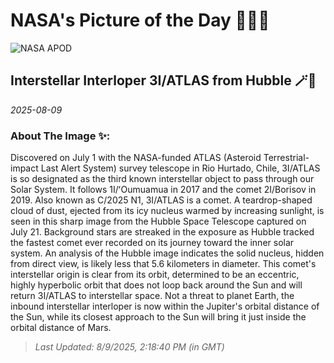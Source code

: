 
# NASA's Picture of the Day 🧑‍🚀💫

  ![NASA APOD](https://apod.nasa.gov/apod/image/2508/3I_Hubble.jpg)
  
  ## Interstellar Interloper 3I/ATLAS from Hubble 🪄🌌
  
  _2025-08-09_
  
  ### About The Image ✨: 
  
  Discovered on July 1 with the NASA-funded ATLAS (Asteroid Terrestrial-impact Last Alert System) survey telescope in Rio Hurtado, Chile, 3I/ATLAS is so designated as the third known interstellar object to pass through our Solar System. It follows 1I/ʻOumuamua in 2017 and the comet 2I/Borisov in 2019.  Also known as C/2025 N1, 3I/ATLAS is a comet. A teardrop-shaped cloud of dust, ejected from its icy nucleus warmed by increasing sunlight, is seen in this sharp image from the Hubble Space Telescope captured on July 21. Background stars are streaked in the exposure as Hubble tracked the fastest comet ever recorded on its journey toward the inner solar system. An analysis of the Hubble image indicates the solid nucleus, hidden from direct view, is likely less that 5.6 kilometers in diameter. This comet's interstellar origin is clear from its orbit, determined to be an eccentric, highly hyperbolic orbit that does not loop back around the Sun and will return 3I/ATLAS to interstellar space. Not a threat to planet Earth, the inbound interstellar interloper is now within the Jupiter's orbital distance of the Sun, while its closest approach to the Sun will bring it just inside the orbital distance of Mars.
  
  
  
  > _Last Updated: 8/9/2025, 2:18:40 PM (in GMT)_
  